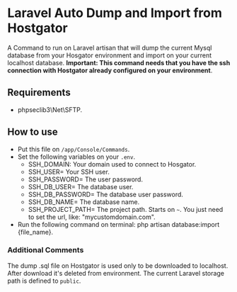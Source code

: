 # Laravel Auto Dump and Import from Hostgator
A Command to run on Laravel artisan that will dump the current Mysql database from your Hosgator environment and import on your current localhost database.
**Important: This command needs that you have the ssh connection with Hostgator already configured on your environment**.

## Requirements
- phpseclib3\Net\SFTP.

## How to use
- Put this file on `/app/Console/Commands`.
- Set the following variables on your `.env`.
  - SSH_DOMAIN: Your domain used to connect to Hosgator.
  - SSH_USER= Your SSH user.
  - SSH_PASSWORD= The user password.
  - SSH_DB_USER= The database user.
  - SSH_DB_PASSWORD= The database user password.
  - SSH_DB_NAME= The database name.
  - SSH_PROJECT_PATH= The project path. Starts on `~`. You just need to set the url, like: "mycustomdomain.com".
- Run the following command on terminal: php artisan database:import {file_name}.

### Additional Comments
The dump .sql file on Hostgator is used only to be downloaded to localhost. After download it's deleted from environment.
The current Laravel storage path is defined to `public`.

 
